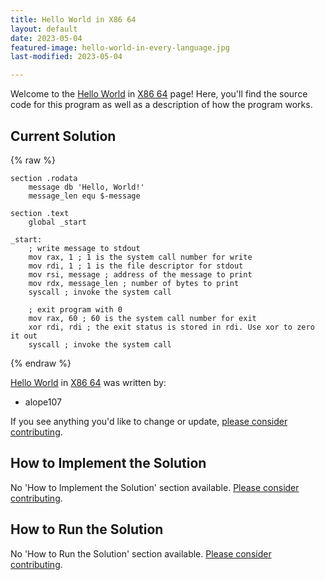 ```yaml
---
title: Hello World in X86 64
layout: default
date: 2023-05-04
featured-image: hello-world-in-every-language.jpg
last-modified: 2023-05-04

---
```


Welcome to the [Hello World](https://sampleprograms.io/projects/hello-world) in [X86 64](https://sampleprograms.io/languages/x86-64) page! Here, you'll find the source code for this program as well as a description of how the program works.

## Current Solution

{% raw %}

```x86_64
section .rodata
    message db 'Hello, World!'
    message_len equ $-message

section .text
    global _start

_start:
    ; write message to stdout
    mov rax, 1 ; 1 is the system call number for write
    mov rdi, 1 ; 1 is the file descriptor for stdout
    mov rsi, message ; address of the message to print
    mov rdx, message_len ; number of bytes to print
    syscall ; invoke the system call

    ; exit program with 0
    mov rax, 60 ; 60 is the system call number for exit
    xor rdi, rdi ; the exit status is stored in rdi. Use xor to zero it out
    syscall ; invoke the system call
```

{% endraw %}

[Hello World](https://sampleprograms.io/projects/hello-world) in [X86 64](https://sampleprograms.io/languages/x86-64) was written by:

- alope107

If you see anything you'd like to change or update, [please consider contributing](https://github.com/TheRenegadeCoder/sample-programs).

## How to Implement the Solution

No 'How to Implement the Solution' section available. [Please consider contributing](https://github.com/TheRenegadeCoder/sample-programs-website).

## How to Run the Solution

No 'How to Run the Solution' section available. [Please consider contributing](https://github.com/TheRenegadeCoder/sample-programs-website).